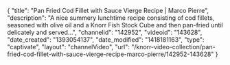 {
    "title": "Pan Fried Cod Fillet with Sauce Vierge Recipe | Marco Pierre",
    "description": "A nice summery lunchtime recipe consisting of cod fillets, seasoned with olive oil and a Knorr Fish Stock Cube and then pan-fried until delicately and served...",
    "channelid": "142952",
    "videoid": "143628",
    "date_created": "1393054137",
    "date_modified": "1418181163",
    "type": "captivate",
    "layout": "channelVideo",
    "url": "\/knorr-video-collection\/pan-fried-cod-fillet-with-sauce-vierge-recipe-marco-pierre\/142952-143628"
}